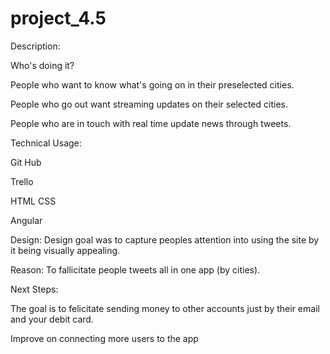 # project_4.5

Description:

Who's doing it?

People who want to know what's going on in their preselected cities.

People who go out want streaming updates on their selected cities.

People who are in touch with real time update news through tweets.

Technical Usage:

Git Hub

Trello

HTML CSS

Angular



Design:
Design goal was to capture peoples attention into using the site by it being visually appealing.

Reason: To fallicitate people tweets all in one app (by cities).


Next Steps:

The goal is to felicitate sending money to other accounts just by their email and your debit card.

Improve on connecting more users to the app
